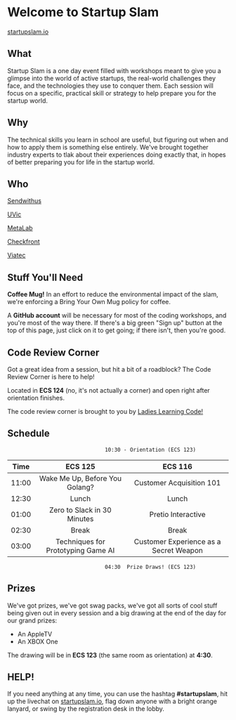 Welcome to Startup Slam
=======================
[startupslam.io](http://www.startupslam.io)



What
----
Startup Slam is a one day event filled with workshops meant to give you a glimpse into the world of active startups, the real-world challenges they face, and the technologies they use to conquer them. Each session will focus on a specific, practical skill or strategy to help prepare you for the startup world.


Why
----
The technical skills you learn in school are useful, but figuring out when and how to apply them is something else entirely. We've brought together industry experts to tlak about their experiences doing exactly that, in hopes of better preparing you for life in the startup world.


Who
----
[Sendwithus](http://www.sendwithus.com)

[UVic](https://www.uvic.ca/)

[MetaLab](http://metalab.co/)

[Checkfront](https://www.checkfront.com/)

[Viatec](https://www.viatec.ca/cpages/home)

Stuff You'll Need
-----------------
**Coffee Mug!** In an effort to reduce the environmental impact of the slam, we're enforcing a Bring Your Own Mug policy for coffee. 

A **GitHub account** will be necessary for most of the coding workshops, and you're most of the way there. If there's a big green "Sign up" button at the top of this page, just click on it to get going; if there isn't, then you're good.




Code Review Corner
------------------
Got a great idea from a session, but hit a bit of a roadblock? The Code Review Corner is here to help! 

Located in **ECS 124** (no, it's not actually a corner) and open right after orientation finishes.

The code review corner is brought to you by [Ladies Learning Code!](http://ladieslearningcode.com/)


Schedule
--------


                                   10:30 - Orientation (ECS 123)


| Time   |  ECS 125                           | ECS 116                  |
| ------ |:----------------------------------:|:------------------------:|
| 11:00  | Wake Me Up, Before You Golang?     | Customer Acquisition 101 |
| 12:30  | Lunch                              | Lunch                    |
| 01:00  | Zero to Slack in 30 Minutes        | Pretio Interactive       |
| 02:30  | Break                              | Break                    |
| 03:00  | Techniques for Prototyping Game AI | Customer Experience as a Secret Weapon |

                                   04:30  Prize Draws! (ECS 123)


Prizes
------

We've got prizes, we've got swag packs, we've got all sorts of cool stuff being given out in every session and a big drawing at the end of the day for our grand prizes:

* An AppleTV
* An XBOX One

The drawing will be in **ECS 123** (the same room as orientation) at **4:30**.

HELP!
-----

If you need anything at any time, you can use the hashtag **#startupslam**, hit up the livechat on [startupslam.io](http://startupslam.io), flag down anyone with a bright orange lanyard, or swing by the registration desk in the lobby.
